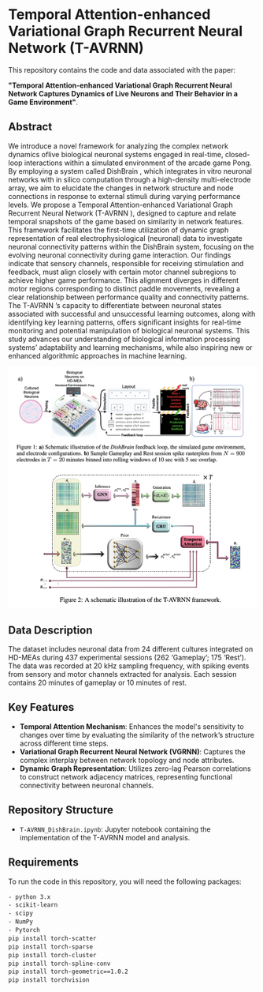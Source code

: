 # Temporal Attention-enhanced Variational Graph Recurrent Neural Network (T-AVRNN)

This repository contains the code and data associated with the paper:

**"Temporal Attention-enhanced Variational Graph Recurrent Neural Network Captures Dynamics of Live Neurons and Their Behavior in a Game Environment"**.

## Abstract

We introduce a novel framework for analyzing the complex network dynamics oflive biological neuronal systems engaged in real-time, closed-loop interactions within a simulated environment of the arcade game Pong. By employing a system called DishBrain , which integrates in vitro neuronal networks with in silico computation through a high-density multi-electrode array, we aim to elucidate the changes in network structure and node connections in response to external stimuli during varying performance levels. We propose a Temporal Attention-enhanced Variational Graph Recurrent Neural Network (T-AVRNN ), designed to capture and relate temporal snapshots of the game based on similarity in network features. This framework facilitates the first-time utilization of dynamic graph representation of real electrophysiological (neuronal) data to investigate neuronal connectivity patterns within the DishBrain system, focusing on the evolving neuronal connectivity during game interaction. Our findings indicate that sensory channels, responsible for receiving stimulation and feedback, must align closely with certain motor channel subregions to achieve higher game performance. This alignment diverges in different motor regions corresponding to distinct paddle movements, revealing a clear relationship between performance quality and connectivity patterns. The T-AVRNN ’s capacity to differentiate between neuronal states associated with successful and unsuccessful learning outcomes, along with identifying key learning patterns, offers significant insights for real-time monitoring and potential manipulation of biological neuronal systems. This study advances our understanding of biological information processing systems’ adaptability and learning mechanisms, while also inspiring new or enhanced algorithmic approaches in machine learning.

<div style="text-align: center;">
    <img src="images/DishBrain_Schematic.png" alt="DishBrain Feedback Loop" width="800"/>
</div>

<div style="text-align: center;">
    <img src="images/pipeline.png" alt="Pipeline" width="700"/>
</div>

## Data Description

The dataset includes neuronal data from 24 different cultures integrated on HD-MEAs during 437 experimental sessions (262 ‘Gameplay’; 175 ‘Rest’). The data was recorded at 20 kHz sampling frequency, with spiking events from sensory and motor channels extracted for analysis. Each session contains 20 minutes of gameplay or 10 minutes of rest.

## Key Features

- **Temporal Attention Mechanism**: Enhances the model's sensitivity to changes over time by evaluating the similarity of the network’s structure across different time steps.
- **Variational Graph Recurrent Neural Network (VGRNN)**: Captures the complex interplay between network topology and node attributes.
- **Dynamic Graph Representation**: Utilizes zero-lag Pearson correlations to construct network adjacency matrices, representing functional connectivity between neuronal channels.

## Repository Structure

- `T-AVRNN_DishBrain.ipynb`: Jupyter notebook containing the implementation of the T-AVRNN model and analysis.

## Requirements

To run the code in this repository, you will need the following packages:


```bash
- python 3.x
- scikit-learn
- scipy
- NumPy
- Pytorch
pip install torch-scatter
pip install torch-sparse
pip install torch-cluster
pip install torch-spline-conv
pip install torch-geometric==1.0.2
pip install torchvision



